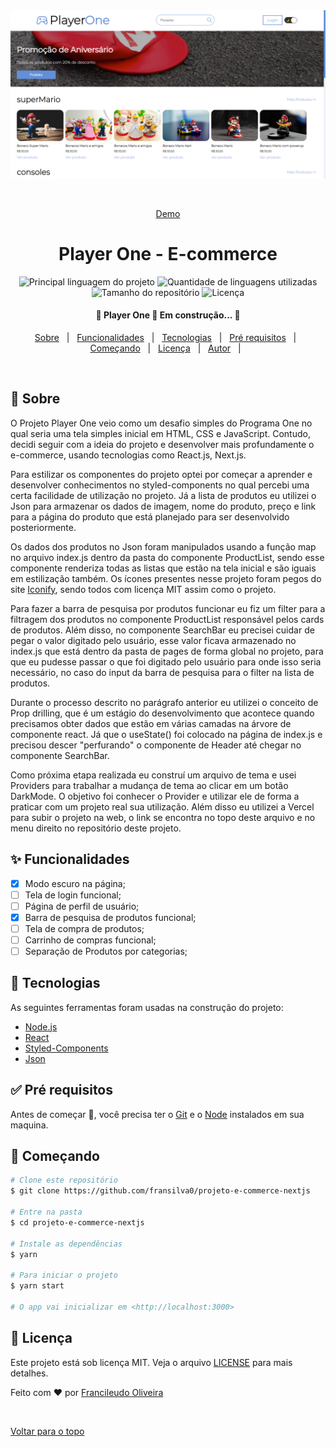 <div align='center' id='top'>
<img src='./.github/app.png' alt='app_name' />

&#xa0;

<a href='https://projeto-e-commerce-nextjs.vercel.app/'>Demo</a>

</div>

<h1 align='center'>Player One - E-commerce </h1>

<p align='center'>

<img alt='Principal linguagem do projeto' src='https://img.shields.io/github/languages/top/fransilva0/projeto-e-commerce-nextjs?color=56BEB8'>

<img alt='Quantidade de linguagens utilizadas' src='https://img.shields.io/github/languages/count/fransilva0/projeto-e-commerce-nextjs?color=56BEB8'>

<img alt='Tamanho do repositório' src='https://img.shields.io/github/repo-size/fransilva0/projeto-e-commerce-nextjs?color=56BEB8'>

<img alt='Licença' src='https://img.shields.io/github/license/fransilva0/projeto-e-commerce-nextjs?color=56BEB8'>

<!-- <img alt='Github issues' src='https://img.shields.io/github/issues/{{github}}/{{repository}}?color=56BEB8' /> -->

<!-- <img alt='Github forks' src='https://img.shields.io/github/forks/{{github}}/{{repository}}?color=56BEB8' /> -->

<!-- <img alt='Github stars' src='https://img.shields.io/github/stars/{{github}}/{{repository}}?color=56BEB8' /> -->
</p>

<!-- Status -->

<h4 align='center'>🚧  Player One 🚀 Em construção...  🚧 </h4>

<p align='center'>
<a href='#dart-sobre'>Sobre</a> &#xa0; | &#xa0;
<a href='#sparkles-funcionalidades'>Funcionalidades</a> &#xa0; | &#xa0;
<a href='#rocket-tecnologias'>Tecnologias</a> &#xa0; | &#xa0;
<a href='#white_check_mark-pré-requesitos'>Pré requisitos</a> &#xa0; | &#xa0;
<a href='#checkered_flag-começando'>Começando</a> &#xa0; | &#xa0;
<a href='#memo-licença'>Licença</a> &#xa0; | &#xa0;
<a href='https://github.com/fransilva0' target='_blank'>Autor</a> &#xa0; | &#xa0;
</p>

<br>

## :dart: Sobre ##

<p>
  O Projeto Player One veio como um desafio simples do Programa One no qual seria uma tela simples inicial em HTML, CSS e JavaScript. Contudo, decidi seguir com a ideia do projeto e desenvolver mais profundamente o e-commerce, usando tecnologias como React.js, Next.js.
</p>

<p>
  Para estilizar os componentes do projeto optei por começar a aprender e desenvolver conhecimentos no styled-components no qual percebi uma certa facilidade de utilização no projeto. Já a lista de produtos eu utilizei o Json para armazenar os dados de imagem, nome do produto, preço e link para a página do produto que está planejado para ser desenvolvido posteriormente.
</p>

<p>
  Os dados dos produtos no Json foram manipulados usando a função map no arquivo index.js dentro da pasta do componente ProductList, sendo esse componente renderiza todas as listas que estão na tela inicial e são iguais em estilização também. Os ícones presentes nesse projeto foram pegos do site <a href="https://iconify.design/">Iconify</a>, sendo todos com licença MIT assim como o projeto.
</p>

<p>
  Para fazer a barra de pesquisa por produtos funcionar eu fiz um filter para a filtragem dos produtos no componente ProductList responsável pelos cards de produtos. Além disso, no componente SearchBar eu precisei cuidar de pegar o valor digitado pelo usuário, esse valor ficava armazenado no index.js que está dentro da pasta de pages de forma global no projeto, para que eu pudesse passar o que foi digitado pelo usuário para onde isso seria necessário, no caso do input da barra de pesquisa para o filter na lista de produtos.
</p>

<p>
  Durante o processo descrito no parágrafo anterior eu utilizei o conceito de Prop drilling, que é um estágio do desenvolvimento que acontece quando precisamos obter dados que estão em várias camadas na árvore de componente react. Já que o useState() foi colocado na página de index.js e precisou descer "perfurando" o componente de Header até chegar no componente SearchBar.
</p>

<p>
  Como próxima etapa realizada eu construí um arquivo de tema e usei Providers para trabalhar a mudança de tema ao clicar em um botão DarkMode. O objetivo foi conhecer o Provider e utilizar ele de forma a praticar com um projeto real sua utilização. Além disso eu utilizei a Vercel para subir o projeto na web, o link se encontra no topo deste arquivo e no menu direito no repositório deste projeto.
</p>

## :sparkles: Funcionalidades ##

- [X] Modo escuro na página;
- [ ] Tela de login funcional;
- [ ] Página de perfil de usuário;
- [X] Barra de pesquisa de produtos funcional;
- [ ] Tela de compra de produtos;
- [ ] Carrinho de compras funcional;
- [ ] Separação de Produtos por categorias;

## :rocket: Tecnologias ##

As seguintes ferramentas foram usadas na construção do projeto:

- [Node.js](https://nodejs.org/en/)
- [React](https://pt-br.reactjs.org/)
- [Styled-Components](https://styled-components.com/)
- [Json](https://developer.mozilla.org/pt-BR/docs/Web/JavaScript/Reference/Global_Objects/JSON)

## :white_check_mark: Pré requisitos ##

Antes de começar :checkered_flag:, você precisa ter o [Git](https://git-scm.com) e o [Node](https://nodejs.org/en/) instalados em sua maquina.

## :checkered_flag: Começando ##

```bash
# Clone este repositório
$ git clone https://github.com/fransilva0/projeto-e-commerce-nextjs

# Entre na pasta
$ cd projeto-e-commerce-nextjs

# Instale as dependências
$ yarn

# Para iniciar o projeto
$ yarn start

# O app vai inicializar em <http://localhost:3000>
```

## :memo: Licença ##

Este projeto está sob licença MIT. Veja o arquivo [LICENSE](LICENSE.md) para mais detalhes.


Feito com :heart: por <a href='https://github.com/fransilva0' target='_blank'>Francileudo Oliveira</a>

&#xa0;

<a href='#top'>Voltar para o topo</a>
